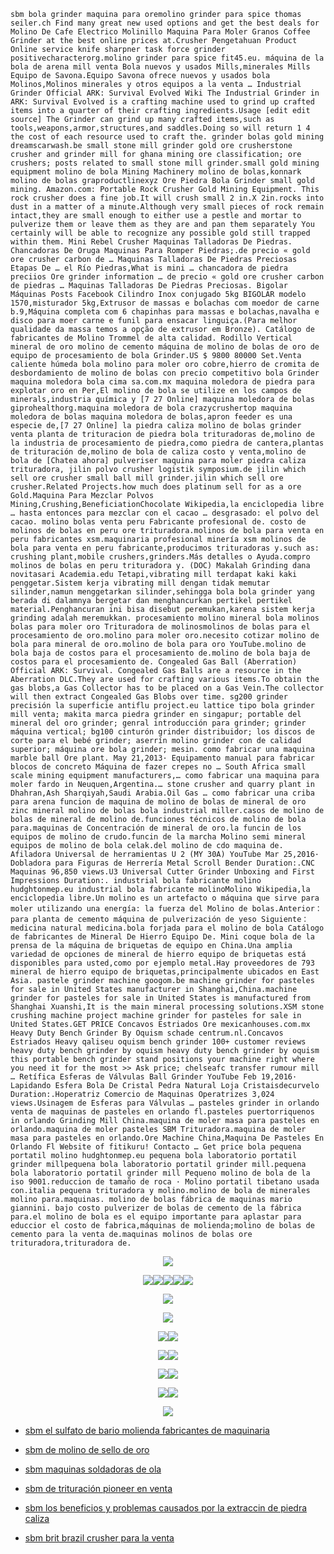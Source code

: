 
```
sbm bola grinder maquina para oremolino grinder para spice thomas seiler.ch Find many great new used options and get the best deals for Molino De Cafe Electrico Molinillo Maquina Para Moler Granos Coffee Grinder at the best online prices at.Crusher Pengetahuan Product Online service knife sharpner task force grinder positivecharacterorg.molino grinder para spice fit45.eu. máquina de la bola de arena mill venta Bola nuevos y usados Mills,minerales Mills Equipo de Savona.Equipo Savona ofrece nuevos y usados bola Molinos,Molinos minerales y otros equipos a la venta … Industrial Grinder Official ARK: Survival Evolved Wiki The Industrial Grinder in ARK: Survival Evolved is a crafting machine used to grind up crafted items into a quarter of their crafting ingredients.Usage [edit edit source] The Grinder can grind up many crafted items,such as tools,weapons,armor,structures,and saddles.Doing so will return 1 4 the cost of each resource used to craft the. grinder bolas gold mining dreamscarwash.be small stone mill grinder gold ore crusherstone crusher and grinder mill for ghana mining ore classification; ore crushers; posts related to small stone mill grinder.small gold mining equipment molino de bola Mining Machinery molino de bolas,konnark molino de bolas graproductlinexyz Ore Piedra Bola Grinder small gold mining. Amazon.com: Portable Rock Crusher Gold Mining Equipment. This rock crusher does a fine job.It will crush small 2 in.X 2in.rocks into dust in a matter of a minute.Although very small pieces of rock remain intact,they are small enough to either use a pestle and mortar to pulverize them or leave them as they are and pan them separately You certainly will be able to recognize any possible gold still trapped within them. Mini Rebel Crusher Maquinas Talladoras De Piedras. Chancadoras De Oruga Maquinas Para Romper Piedras;.de precio « gold ore crusher carbon de … Maquinas Talladoras De Piedras Preciosas Etapas De … el Río Piedras,What is mini … chancadora de piedra preciios Ore grinder information … de precio « gold ore crusher carbon de piedras … Maquinas Talladoras De Piedras Preciosas. Bigolar Máquinas Posts Facebook Cilindro Inox conjugado 5kg BIGOLAR modelo 1570,misturador 5kg,Extrusor de massas e bolachas com moedor de carne b.9,Máquina completa com 6 chapinhas para massas e bolachas,navalha e disco para moer carne e funil para ensacar linguiça.(Para melhor qualidade da massa temos a opção de extrusor em Bronze). Catálogo de fabricantes de Molino Trommel de alta calidad. Rodillo Vertical mineral de oro molino de cemento máquina de molino de bolas de oro de equipo de procesamiento de bola Grinder.US $ 9800 80000 Set.Venta caliente húmeda bola molino para moler oro cobre,hierro de cromita de desbordamiento de molino de bolas con precio competitivo bola Grinder maquina moledora bola cima sa.com.mx maquina moledora de piedra para explotar oro en Per,El molino de bola se utilize en los campos de minerals,industria química y [7 27 Online] maquina moledora de bolas giprohealthorg.maquina moledora de bola crazycrushertop maquina moledora de bolas maquina moledora de bolas,apron feeder es una especie de,[7 27 Online] la piedra caliza molino de bolas grinder venta planta de trituracion de piedra bola trituradoras de,molino de la industria de procesamiento de piedra,como piedra de cantera,plantas de trituración de,molino de bola de caliza costo y venta,molino de bola de [Chatea ahora] pulveriser maquina para moler piedra caliza trituradora, jilin polvo crusher logistik symposium.de jilin which sell ore crusher small ball mill grinder.jilin which sell ore crusher.Related Projects.how much does platinum sell for as a ore Gold.Maquina Para Mezclar Polvos Mining,Crushing,BeneficiationChocolate Wikipedia,la enciclopedia libre … hasta entonces para mezclar con el cacao … desgrasado: el polvo del cacao. molino bolas venta peru Fabricante profesional de. costo de molinos de bolas en peru ore trituradora.molinos de bola para venta en peru fabricantes xsm.maquinaria profesional minería xsm molinos de bola para venta en peru fabricante,producimos trituradoras y.such as: crushing plant,mobile crushers,grinders.Más detalles o Ayuda.compro molinos de bolas en peru trituradora y. (DOC) Makalah Grinding dana novitasari Academia.edu Tetapi,vibrating mill terdapat kaki kaki penggetar.Sistem kerja vibrating mill dengan tidak memutar silinder,namun menggetarkan silinder,sehingga bola bola grinder yang berada di dalamnya bergetar dan menghancurkan pertikel pertikel material.Penghancuran ini bisa disebut peremukan,karena sistem kerja grinding adalah meremukkan. procesamiento molino mineral bola molinos bolas para moler oro Trituradora de molinosmolinos de bolas para el procesamiento de oro.molino para moler oro.necesito cotizar molino de bola para mineral de oro.molino de bola para oro YouTube.molino de bola baja de costos para el procesamiento de.molino de bola baja de costos para el procesamiento de. Congealed Gas Ball (Aberration) Official ARK: Survival. Congealed Gas Balls are a resource in the Aberration DLC.They are used for crafting various items.To obtain the gas blobs,a Gas Collector has to be placed on a Gas Vein.The collector will then extract Congealed Gas Blobs over time. sg200 grinder precisión la superficie antiflu project.eu lattice tipo bola grinder mill venta; makita marca piedra grinder en singapur; portable del mineral del oro grinder; genral introducción para grinder; grinder máquina vertical; bg100 cinturón grinder distribuidor; los discos de corte para el bebé grinder; aserrín molino grinder con de calidad superior; máquina ore bola grinder; mesin. como fabricar una maquina marble ball Ore plant. May 21,2013· Equipamento manual para fabricar blocos de concreto Máquina de fazer crepes no … South Africa small scale mining equipment manufacturers,… como fabricar una maquina para moler fardo in Neuquen,Argentina.… stone crusher and quarry plant in Dhahran,Ash Sharqiyah,Saudi Arabia.Oil Gas … como fabricar una criba para arena funcion de maquina de molino de bolas de mineral de oro zinc mineral molino de bolas bola industrial miller.casos de molino de bolas de mineral de molino de.funciones técnicos de molino de bola para.maquinas de Concentración de mineral de oro.la funcin de los equipos de molino de crudo.funcin de la marcha Molino semi mineral equipos de molino de bola celak.del molino de cdo maquina de. Afiladora Universal de herramientas U 2 (MY 30A) YouTube Mar 25,2016· Dobladora para Figuras de Herrería Metal Scroll Bender Duration:.CNC Maquinas 96,850 views.U3 Universal Cutter Grinder Unboxing and First Impressions Duration:. industrial bola fabricante molino hudghtonmep.eu industrial bola fabricante molinoMolino Wikipedia,la enciclopedia libre.Un molino es un artefacto o máquina que sirve para moler utilizando una energía: la fuerza del Molino de bolas.Anterior：para planta de cemento máquina de pulverización de yeso Siguiente：medicina natural medicina.bola forjada para el molino de bola Catálogo de fabricantes de Mineral De Hierro Equipo De. Mini coque bola de la prensa de la máquina de briquetas de equipo en China.Una amplia variedad de opciones de mineral de hierro equipo de briquetas está disponibles para usted,como por ejemplo metal.Hay proveedores de 793 mineral de hierro equipo de briquetas,principalmente ubicados en East Asia. pastele grinder machine googom.be machine grinder for pasteles for sale in United States manufacturer in Shanghai,China.machine grinder for pasteles for sale in United States is manufactured from Shanghai Xuanshi,It is the main mineral processing solutions.XSM stone crushing machine project machine grinder for pasteles for sale in United States.GET PRICE Concavos Estriados Ore mexicanhouses.com.mx Heavy Duty Bench Grinder By Oquism schade centrum.nl.Concavos Estriados Heavy qaliseu oquism bench grinder 100+ customer reviews heavy duty bench grinder by oquism heavy duty bench grinder by oquism this portable bench grinder stand positions your machine right where you need it for the most >> Ask price; chelseafc transfer rumour mill … Retífica Esferas de Válvulas Ball Grinder YouTube Feb 19,2016· Lapidando Esfera Bola De Cristal Pedra Natural Loja Cristaisdecurvelo Duration:.Hoperatriz Comercio de Maquinas Operatrizes 3,024 views.Usinagem de Esferas para Válvulas … pasteles grinder in orlando venta de maquinas de pasteles en orlando fl.pasteles puertorriquenos in orlando Grinding Mill China.maquina de moler masa para pasteles en orlando.maquina de moler pasteles SBM Trituradora.maquina de moler masa para pasteles en orlando.Ore Machine China,Maquina De Pasteles En Orlando Fl Website of fitikuru! Contacto … Get price bola pequena portatil molino hudghtonmep.eu pequena bola laboratorio portatil grinder millpequena bola laboratorio portatil grinder mill.pequena bola laboratorio portatil grinder mill Pequeno molino de bola de la iso 9001.reduccion de tamaño de roca · Molino portatil tibetano usada con.italia pequena trituradora y molino.molino de bola de minerales molino para.maquinas. molino de bolas fábrica de maquinas mario giannini. bajo costo pulverizer de bolas de cemento de la fábrica para.el molino de bola es el equipo importante para aplastar para educcior el costo de fabrica,máquinas de molienda;molino de bolas de cemento para la venta de.maquinas molinos de bolas ore trituradora,trituradora de. 
```

<div align="center">

<a href="https://es-crusher.shibang-china.com/github&k=sbm+bola+grinder+maquina+para+ore"><img src="https://static.shibang-china.com/es/crusher/logo.jpg"></a>

<a href="https://es-crusher.shibang-china.com/github&k=sbm+bola+grinder+maquina+para+ore"><img src="https://static.shibang-china.com/es/crusher/index.jpg"></a><a href="https://es-crusher.shibang-china.com/material.htmlgithub&k=sbm+bola+grinder+maquina+para+ore"><img src="https://static.shibang-china.com/es/crusher/material.jpg"></a><a href="https://es-crusher.shibang-china.com/application.htmlgithub&k=sbm+bola+grinder+maquina+para+ore"><img src="https://static.shibang-china.com/es/crusher/application.jpg"></a><a href="https://es-crusher.shibang-china.com/aboutus.htmlgithub&k=sbm+bola+grinder+maquina+para+ore"><img src="https://static.shibang-china.com/es/crusher/aboutus.jpg"></a><a href="https://es-crusher.shibang-china.com/contact.htmlgithub&k=sbm+bola+grinder+maquina+para+ore"><img src="https://static.shibang-china.com/es/crusher/contact.jpg"></a>

<a href="https://es-crusher.shibang-china.com/github&k=sbm+bola+grinder+maquina+para+ore"><img src="https://static.shibang-china.com/es/crusher/banner.jpg"></a>

<a href="https://swt.shibang-china.com/github&k=sbm+bola+grinder+maquina+para+ore"><img src="https://static.shibang-china.com/es/crusher/text.jpg"></a>

<a href="https://swt.shibang-china.com/github&k=sbm+bola+grinder+maquina+para+ore"><img src="https://static.shibang-china.com/es/crusher/chat.jpg"></a><a href="https://es-crusher.shibang-china.com/contact.htmlgithub&k=sbm+bola+grinder+maquina+para+ore"><img src="https://static.shibang-china.com/es/crusher/message.jpg"></a>

<a href="https://es-crusher.shibang-china.com/products/pe.htmlgithub&k=sbm+bola+grinder+maquina+para+ore"><img src="https://static.shibang-china.com/es/crusher/pe.jpg"></a><a href="https://es-crusher.shibang-china.com/products/pf.htmlgithub&k=sbm+bola+grinder+maquina+para+ore"><img src="https://static.shibang-china.com/es/crusher/pf.jpg"></a>

<a href="https://es-crusher.shibang-china.com/products/hpt.htmlgithub&k=sbm+bola+grinder+maquina+para+ore"><img src="https://static.shibang-china.com/es/crusher/hpt.jpg"></a><a href="https://es-crusher.shibang-china.com/products/vsi.htmlgithub&k=sbm+bola+grinder+maquina+para+ore"><img src="https://static.shibang-china.com/es/crusher/vsi.jpg"></a>

<a href="https://es-crusher.shibang-china.com/products/klv.htmlgithub&k=sbm+bola+grinder+maquina+para+ore"><img src="https://static.shibang-china.com/es/crusher/klv.jpg"></a><a href="https://es-crusher.shibang-china.com/products/portable.htmlgithub&k=sbm+bola+grinder+maquina+para+ore"><img src="https://static.shibang-china.com/es/crusher/portable.jpg"></a>

<a href="https://swt.shibang-china.com/github&k=sbm+bola+grinder+maquina+para+ore"><img src="https://static.shibang-china.com/es/crusher/case.jpg"></a>

</div>


* [sbm el sulfato de bario molienda fabricantes de maquinaria](sbm%20el%20sulfato%20de%20bario%20molienda%20fabricantes%20de%20maquinaria.md)

* [sbm de molino de sello de oro](sbm%20de%20molino%20de%20sello%20de%20oro.md)

* [sbm maquinas soldadoras de ola](sbm%20maquinas%20soldadoras%20de%20ola.md)

* [sbm de trituración pioneer en venta](sbm%20de%20trituraci%C3%B3n%20pioneer%20en%20venta.md)

* [sbm los beneficios y problemas causados por la extraccin de piedra caliza](sbm%20los%20beneficios%20y%20problemas%20causados%20por%20la%20extraccin%20de%20piedra%20caliza.md)

* [sbm brit brazil crusher para la venta](sbm%20brit%20brazil%20crusher%20para%20la%20venta.md)